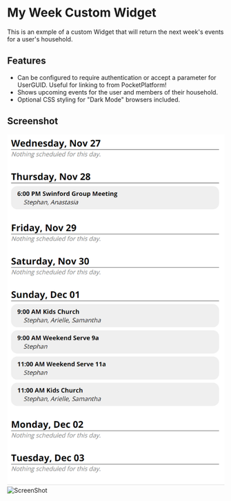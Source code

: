 # My Week Custom Widget

This is an exmple of a custom Widget that will return the next week's events for a user's household.

## Features

- Can be configured to require authentication or accept a parameter for UserGUID. Useful for linking to from PocketPlatform!
- Shows upcoming events for the user and members of their household.
- Optional CSS styling for "Dark Mode" browsers included.

## Screenshot

![ScreenShot](./Assets/Screenshot-MyWeekSample.png)
![ScreenShot](./Assets/Screenshot-PocketPlatform.png)
